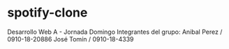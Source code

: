# spotify-clone
Desarrollo Web A - Jornada Domingo
Integrantes del grupo:
Anibal Perez / 0910-18-20886
José Tomín  / 0910-18-4339
